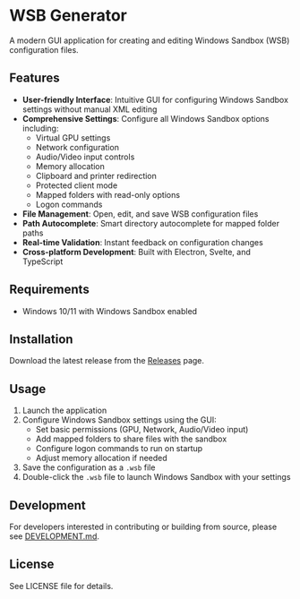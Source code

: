 # WSB Generator

A modern GUI application for creating and editing Windows Sandbox (WSB) configuration files.

## Features

- **User-friendly Interface**: Intuitive GUI for configuring Windows Sandbox settings without manual XML editing
- **Comprehensive Settings**: Configure all Windows Sandbox options including:
  - Virtual GPU settings
  - Network configuration
  - Audio/Video input controls
  - Memory allocation
  - Clipboard and printer redirection
  - Protected client mode
  - Mapped folders with read-only options
  - Logon commands
- **File Management**: Open, edit, and save WSB configuration files
- **Path Autocomplete**: Smart directory autocomplete for mapped folder paths
- **Real-time Validation**: Instant feedback on configuration changes
- **Cross-platform Development**: Built with Electron, Svelte, and TypeScript

## Requirements

- Windows 10/11 with Windows Sandbox enabled

## Installation

Download the latest release from the [Releases](https://github.com/masinc/wsb-generator/releases) page.

## Usage

1. Launch the application
2. Configure Windows Sandbox settings using the GUI:
   - Set basic permissions (GPU, Network, Audio/Video input)
   - Add mapped folders to share files with the sandbox
   - Configure logon commands to run on startup
   - Adjust memory allocation if needed
3. Save the configuration as a `.wsb` file
4. Double-click the `.wsb` file to launch Windows Sandbox with your settings

## Development

For developers interested in contributing or building from source, please see [DEVELOPMENT.md](DEVELOPMENT.md).

## License

See LICENSE file for details.
